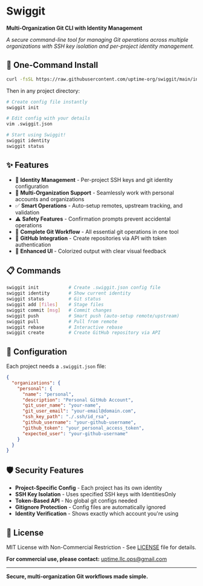 # Swiggit
**Multi-Organization Git CLI with Identity Management**

*A secure command-line tool for managing Git operations across multiple organizations with SSH key isolation and per-project identity management.*

## 🚀 One-Command Install

```bash
curl -fsSL https://raw.githubusercontent.com/uptime-org/swiggit/main/install.sh | bash
```

Then in any project directory:
```bash
# Create config file instantly
swiggit init

# Edit config with your details
vim .swiggit.json

# Start using Swiggit!
swiggit identity
swiggit status
```

## ✨ Features

- 🔐 **Identity Management** - Per-project SSH keys and git identity configuration
- 🏢 **Multi-Organization Support** - Seamlessly work with personal accounts and organizations  
- ✅ **Smart Operations** - Auto-setup remotes, upstream tracking, and validation
- ⚠️ **Safety Features** - Confirmation prompts prevent accidental operations
- 🚀 **Complete Git Workflow** - All essential git operations in one tool
- 🔗 **GitHub Integration** - Create repositories via API with token authentication
- 🌈 **Enhanced UI** - Colorized output with clear visual feedback

## 📋 Commands

```bash
swiggit init           # Create .swiggit.json config file
swiggit identity       # Show current identity
swiggit status         # Git status
swiggit add [files]    # Stage files
swiggit commit [msg]   # Commit changes  
swiggit push           # Smart push (auto-setup remote/upstream)
swiggit pull           # Pull from remote
swiggit rebase         # Interactive rebase
swiggit create         # Create GitHub repository via API
```

## 🔧 Configuration

Each project needs a `.swiggit.json` file:

```json
{
  "organizations": {
    "personal": {
      "name": "personal",
      "description": "Personal GitHub Account",
      "git_user_name": "your-name",
      "git_user_email": "your-email@domain.com",
      "ssh_key_path": "./.ssh/id_rsa",
      "github_username": "your-github-username",
      "github_token": "your_personal_access_token",
      "expected_user": "your-github-username"
    }
  }
}
```

## 🛡️ Security Features

- **Project-Specific Config** - Each project has its own identity
- **SSH Key Isolation** - Uses specified SSH keys with IdentitiesOnly
- **Token-Based API** - No global git configs needed
- **Gitignore Protection** - Config files are automatically ignored
- **Identity Verification** - Shows exactly which account you're using

## 📄 License

MIT License with Non-Commercial Restriction - See [LICENSE](LICENSE) file for details.

**For commercial use, please contact:** uptime.llc.ops@gmail.com

---

**Secure, multi-organization Git workflows made simple.**
